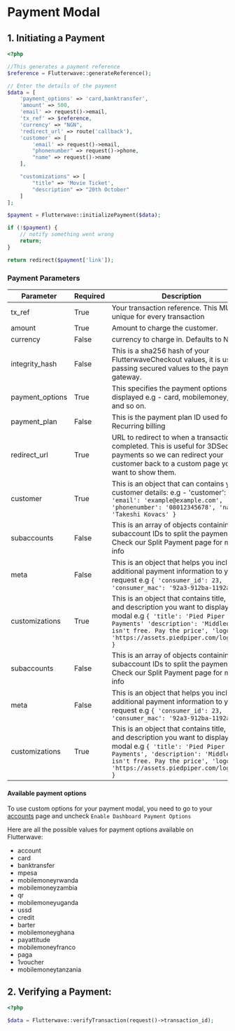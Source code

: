 # Payment Modal

## 1. Initiating a Payment

```php
<?php

//This generates a payment reference
$reference = Flutterwave::generateReference();

// Enter the details of the payment
$data = [
    'payment_options' => 'card,banktransfer',
    'amount' => 500,
    'email' => request()->email,
    'tx_ref' => $reference,
    'currency' => "NGN",
    'redirect_url' => route('callback'),
    'customer' => [
        'email' => request()->email,
        "phonenumber" => request()->phone,
        "name" => request()->name
    ],

    "customizations" => [
        "title" => 'Movie Ticket',
        "description" => "20th October"
    ]
];

$payment = Flutterwave::initializePayment($data);

if (!$payment) {
    // notify something went wrong
    return;
}

return redirect($payment['link']);

```

### Payment Parameters

| Parameter       | Required | Description                                                                                                                                                                                                                                   |
| --------------- | -------- | --------------------------------------------------------------------------------------------------------------------------------------------------------------------------------------------------------------------------------------------- |
| tx_ref          | True     | Your transaction reference. This MUST be unique for every transaction                                                                                                                                                                         |
| amount          | True     | Amount to charge the customer.                                                                                                                                                                                                                |
| currency        | False    | currency to charge in. Defaults to NGN                                                                                                                                                                                                        |
| integrity_hash  | False    | This is a sha256 hash of your FlutterwaveCheckout values, it is used for passing secured values to the payment gateway.                                                                                                                       |
| payment_options | True     | This specifies the payment options to be displayed e.g - card, mobilemoney, ussd and so on.                                                                                                                                                   |
| payment_plan    | False    | This is the payment plan ID used for Recurring billing                                                                                                                                                                                        |
| redirect_url    | True     | URL to redirect to when a transaction is completed. This is useful for 3DSecure payments so we can redirect your customer back to a custom page you want to show them.                                                                        |
| customer        | True     | This is an object that can contains your customer details: e.g - 'customer': `{ 'email': 'example@example.com', 'phonenumber': '08012345678', 'name': 'Takeshi Kovacs' }`                                                                     |
| subaccounts     | False    | This is an array of objects containing the subaccount IDs to split the payment into. Check our Split Payment page for more info                                                                                                               |
| meta            | False    | This is an object that helps you include additional payment information to your request e.g `{ 'consumer_id': 23, 'consumer_mac': '92a3-912ba-1192a'}`                                                                                        |
| customizations  | True     | This is an object that contains title, logo, and description you want to display on the modal e.g `{ 'title': 'Pied Piper Payments' 'description': 'Middleout isn't free. Pay the price', 'logo': 'https://assets.piedpiper.com/logo.png' }`  |
| subaccounts     | False    | This is an array of objects containing the subaccount IDs to split the payment into. Check our Split Payment page for more info                                                                                                               |
| meta            | False    | This is an object that helps you include additional payment information to your request e.g `{ 'consumer_id': 23, 'consumer_mac': '92a3-912ba-1192a' }`                                                                                       |
| customizations  | True     | This is an object that contains title, logo, and description you want to display on the modal e.g `{ 'title': 'Pied Piper Payments', 'description': 'Middleout isn't free. Pay the price', 'logo': 'https://assets.piedpiper.com/logo.png' }` |

#### Available payment options

To use custom options for your payment modal, you need to go to your [accounts](https://dashboard.flutterwave.com/dashboard/settings/accounts) page and uncheck `Enable Dashboard Payment Options`

Here are all the possible values for payment options available on Flutterwave:

-  account
-  card
- banktransfer
- mpesa
- mobilemoneyrwanda
- mobilemoneyzambia
- qr
- mobilemoneyuganda
- ussd
- credit
- barter
- mobilemoneyghana
- payattitude
- mobilemoneyfranco
- paga
- 1voucher
- mobilemoneytanzania

## 2. Verifying a Payment:

```php
<?php

$data = Flutterwave::verifyTransaction(request()->transaction_id);
```
